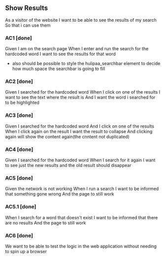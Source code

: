## Show Results

As a visitor of the website
I want to be able to see the results of my search
So that i can use them

### AC1 [done]
Given I am on the search page
When I enter and run the search for the hardcoded word
I want to see the results for that word
- also should be possible to style the hulipaa_searchbar element to decide how much space the searchbar is going to fill

### AC2 [done]
Given I searched for the hardcoded word
When I click on one of the results
I want to see the text where the result is
And I want the word i searched for to be highlighted

### AC3 [done]
Given I searched for the hardcoded word
And I click on one of the results
When I click again on the result
I want the result to collapse
And clicking again will show the content again(the cnntent not duplicated)

### AC4 [done]
Given I searched for the hardcoded word
When I search for it again
I want to see just the new results and the old result should disappear

### AC5 [done]
Given the network is not working
When I run a search
I want to be informed that something gone wrong
And the page to still work

### AC5.1 [done]
When I search for a word that doesn't exist
I want to be informed that there are no results
And the page to still work

### AC6 [done]
We want to be able to test the logic in the web application without needing to spin up a browser